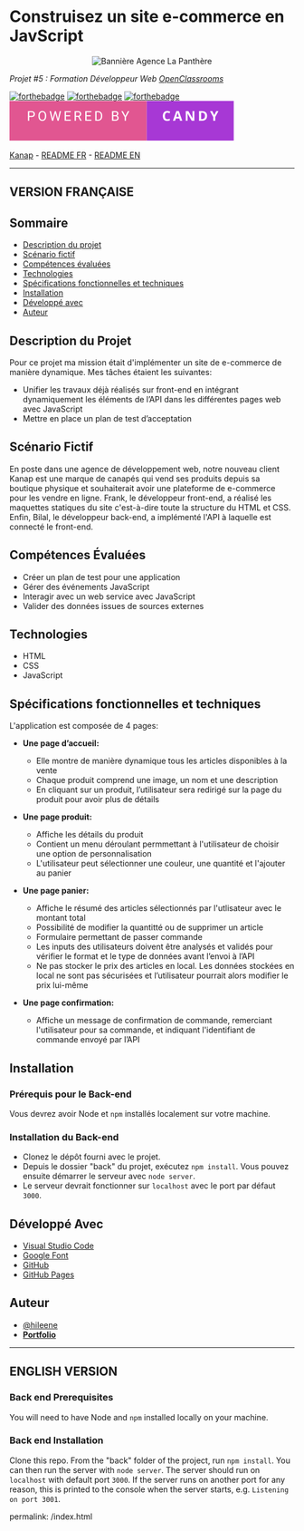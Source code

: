 # Construisez un site e-commerce en JavScript

<p align="center">
  <img src="/front/images/readme-banner.png" alt="Bannière Agence La Panthère">
</p>

*Projet #5 : Formation Développeur Web [OpenClassrooms](https://openclassrooms.com/fr/paths/717-developpeur-web)*

[![forthebadge](https://forthebadge.com/images/badges/uses-js.svg)](https://forthebadge.com) [![forthebadge](https://forthebadge.com/images/badges/uses-html.svg)](https://forthebadge.com) [![forthebadge](https://forthebadge.com/images/badges/uses-css.svg)](https://forthebadge.com)
<img src="/front/images/powered-by-candy.svg" alt="For The Badge Candy image" />

[Kanap](https://hileene.github.io/BehalalAline_5_21122022/) - <a href="#version-française">README FR</a> - <a href="#english-version">README EN</a>


---
## VERSION FRANÇAISE

## Sommaire

- [Description du projet](#description-du-projet)
- [Scénario fictif](#scénario-fictif)
- [Compétences évaluées](#compétences-évaluées)
- [Technologies](#technologies)
- [Spécifications fonctionnelles et techniques](#spécifications-fonctionnelles-et-technologies)
- [Installation](#installation)
- [Développé avec](#développé-avec)
- [Auteur](#auteur)

## Description du Projet

Pour ce projet ma mission était d'implémenter un site de e-commerce de manière dynamique.
Mes tâches étaient les suivantes:

- Unifier les travaux déjà réalisés sur front-end en intégrant dynamiquement les éléments de l’API dans les différentes pages web avec JavaScript
- Mettre en place un plan de test d’acceptation

## Scénario Fictif

En poste dans une agence de développement web, notre nouveau client Kanap est une marque de canapés qui vend ses produits depuis sa boutique physique et souhaiterait avoir une plateforme de e-commerce pour les vendre en ligne.
Frank, le développeur front-end, a réalisé les maquettes statiques du site c'est-à-dire toute la structure du HTML et CSS.
Enfin, Bilal, le développeur back-end, a implémenté l'API à laquelle est connecté le front-end.

## Compétences Évaluées

- Créer un plan de test pour une application
- Gérer des événements JavaScript
- Interagir avec un web service avec JavaScript
- Valider des données issues de sources externes

## Technologies

- HTML
- CSS
- JavaScript

## Spécifications fonctionnelles et techniques

L'application est composée de 4 pages:
- **Une page d’accueil:** 
  - Elle montre de manière dynamique tous les articles disponibles à la vente
  - Chaque produit comprend une image, un nom et une description
  - En cliquant sur un produit, l’utilisateur sera redirigé sur la page du produit pour avoir plus de détails

- **Une page produit:**
  - Affiche les détails du produit
  - Contient un menu déroulant permmettant à l'utilisateur de choisir une option de personnalisation
  - L'utilisateur peut sélectionner une couleur, une quantité et l'ajouter au panier

- **Une page panier:**
  - Affiche le résumé des articles sélectionnés par l'utlisateur avec le montant total
  - Possibilité de modifier la quantitté ou de supprimer un article
  - Formulaire permettant de passer commande
  - Les inputs des utilisateurs doivent être analysés et validés pour vérifier le format et le type de données avant l’envoi à l’API
  - Ne pas stocker le prix des articles en local. Les données stockées en local ne sont pas sécurisées et l’utilisateur pourrait alors modifier le prix lui-même

- **Une page confirmation:**
  - Affiche un message de confirmation de commande, remerciant l'utilisateur pour sa commande, et indiquant l'identifiant de commande envoyé par l’API


## Installation

### Prérequis pour le Back-end ###

Vous devrez avoir Node et `npm` installés localement sur votre machine.

### Installation du Back-end ###

- Clonez le dépôt fourni avec le projet. 
- Depuis le dossier "back" du projet, exécutez `npm install`. Vous pouvez ensuite démarrer le serveur avec `node server`. 
- Le serveur devrait fonctionner sur `localhost` avec le port par défaut `3000`. 


## Développé Avec

- [Visual Studio Code](https://code.visualstudio.com/)
- [Google Font](https://fonts.google.com/) 
- [GitHub](https://github.com/) 
- [GitHub Pages](https://pages.github.com/)

## Auteur
- [@hileene](https://www.github.com/Hileene) 
- [**Portfolio**](https://portfolio-test.com)

---

## ENGLISH VERSION


### Back end Prerequisites ###

You will need to have Node and `npm` installed locally on your machine.

### Back end Installation ###

Clone this repo. From the "back" folder of the project, run `npm install`. You 
can then run the server with `node server`. 
The server should run on `localhost` with default port `3000`. If the
server runs on another port for any reason, this is printed to the
console when the server starts, e.g. `Listening on port 3001`.

permalink: /index.html
